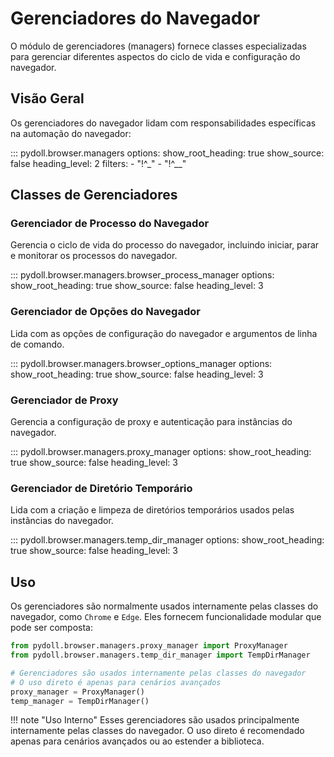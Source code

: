 # Gerenciadores do Navegador

O módulo de gerenciadores (managers) fornece classes especializadas para gerenciar diferentes aspectos do ciclo de vida e configuração do navegador.

## Visão Geral

Os gerenciadores do navegador lidam com responsabilidades específicas na automação do navegador:

::: pydoll.browser.managers
    options:
      show_root_heading: true
      show_source: false
      heading_level: 2
      filters:
        - "!^_"
        - "!^__"

## Classes de Gerenciadores

### Gerenciador de Processo do Navegador
Gerencia o ciclo de vida do processo do navegador, incluindo iniciar, parar e monitorar os processos do navegador.

::: pydoll.browser.managers.browser_process_manager
    options:
      show_root_heading: true
      show_source: false
      heading_level: 3

### Gerenciador de Opções do Navegador
Lida com as opções de configuração do navegador e argumentos de linha de comando.

::: pydoll.browser.managers.browser_options_manager
    options:
      show_root_heading: true
      show_source: false
      heading_level: 3

### Gerenciador de Proxy
Gerencia a configuração de proxy e autenticação para instâncias do navegador.

::: pydoll.browser.managers.proxy_manager
    options:
      show_root_heading: true
      show_source: false
      heading_level: 3

### Gerenciador de Diretório Temporário
Lida com a criação e limpeza de diretórios temporários usados pelas instâncias do navegador.

::: pydoll.browser.managers.temp_dir_manager
    options:
      show_root_heading: true
      show_source: false
      heading_level: 3

## Uso

Os gerenciadores são normalmente usados internamente pelas classes do navegador, como `Chrome` e `Edge`. Eles fornecem funcionalidade modular que pode ser composta:

```python
from pydoll.browser.managers.proxy_manager import ProxyManager
from pydoll.browser.managers.temp_dir_manager import TempDirManager

# Gerenciadores são usados internamente pelas classes do navegador
# O uso direto é apenas para cenários avançados
proxy_manager = ProxyManager()
temp_manager = TempDirManager()
```

!!! note "Uso Interno"
    Esses gerenciadores são usados principalmente internamente pelas classes do navegador. O uso direto é recomendado apenas para cenários avançados ou ao estender a biblioteca.
